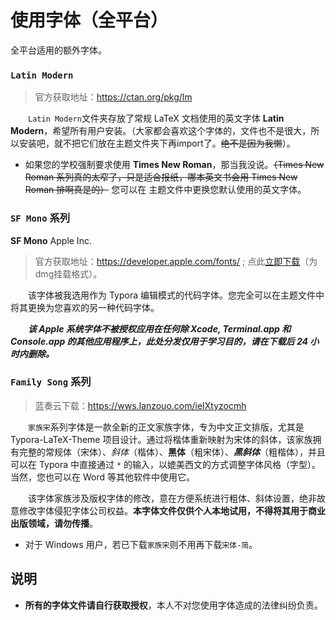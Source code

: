 # 使用字体（全平台）

全平台适用的额外字体。

### `Latin Modern`

> 官方获取地址：https://ctan.org/pkg/lm

　　`Latin Modern`文件夹存放了常规 LaTeX 文档使用的英文字体 **Latin Modern**，希望所有用户安装。（大家都会喜欢这个字体的，文件也不是很大，所以安装吧，就不把它们放在主题文件夹下再import了。~~绝不是因为我懒~~）。

*   如果您的学校强制要求使用 **Times New Roman**，那当我没说。~~（Times New Roman 系列真的太窄了，只是适合报纸，哪本英文书会用 Times New Roman 排啊真是的）~~ 您可以在 主题文件中更换您默认使用的英文字体。

### `SF Mono` 系列

**SF Mono**  Apple Inc.

> 官方获取地址：https://developer.apple.com/fonts/ ; 点此[立即下载](https://devimages-cdn.apple.com/design/resources/download/SF-Mono.dmg)（为dmg挂载格式）。

　　该字体被我选用作为 Typora 编辑模式的代码字体。您完全可以在主题文件中将其更换为您喜欢的另一种代码字体。

　　***该 Apple 系统字体不被授权应用在任何除 Xcode, Terminal.app 和 Console.app 的其他应用程序上，此处分发仅用于学习目的，请在下载后 24 小时内删除。*** 

### `Family Song` 系列

>   蓝奏云下载：https://wws.lanzouo.com/ieIXtyzocmh

　　`家族宋`系列字体是一款全新的正文家族字体，专为中文正文排版，尤其是 Typora-LaTeX-Theme 项目设计。通过将楷体重新映射为宋体的斜体，该家族拥有完整的常规体（宋体）、*斜体*（楷体）、**黑体**（粗宋体）、***黑斜体***（粗楷体），并且可以在 Typora 中直接通过 `*` 的输入，以媲美西文的方式调整字体风格（字型）。当然，您也可以在 Word 等其他软件中使用它。

　　该字体家族涉及版权字体的修改，意在方便系统进行粗体、斜体设置，绝非故意修改字体侵犯字体公司权益。**本字体文件仅供个人本地试用，不得将其用于商业出版领域，请勿传播**。

*   对于 Windows 用户，若已下载`家族宋`则不用再下载`宋体-简`。

## 说明

*   **所有的字体文件请自行获取授权**，本人不对您使用字体造成的法律纠纷负责。
